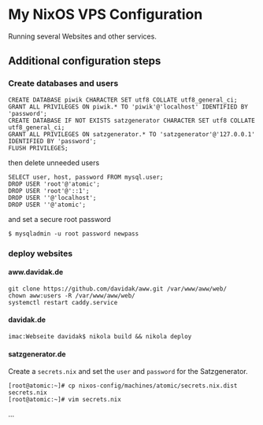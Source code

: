 My NixOS VPS Configuration
==========================

Running several Websites and other services.

## Additional configuration steps

### Create databases and users

```
CREATE DATABASE piwik CHARACTER SET utf8 COLLATE utf8_general_ci;
GRANT ALL PRIVILEGES ON piwik.* TO 'piwik'@'localhost' IDENTIFIED BY 'password';
CREATE DATABASE IF NOT EXISTS satzgenerator CHARACTER SET utf8 COLLATE utf8_general_ci;
GRANT ALL PRIVILEGES ON satzgenerator.* TO 'satzgenerator'@'127.0.0.1' IDENTIFIED BY 'password';
FLUSH PRIVILEGES;
```

then delete unneeded users

```
SELECT user, host, password FROM mysql.user;
DROP USER 'root'@'atomic';
DROP USER 'root'@'::1';
DROP USER ''@'localhost';
DROP USER ''@'atomic';
```

and set a secure root password

```
$ mysqladmin -u root password newpass
```

### deploy websites

#### aww.davidak.de
```
git clone https://github.com/davidak/aww.git /var/www/aww/web/
chown aww:users -R /var/www/aww/web/
systemctl restart caddy.service
```

#### davidak.de
```
imac:Webseite davidak$ nikola build && nikola deploy
```

#### satzgenerator.de

Create a `secrets.nix` and set the `user` and `password` for the Satzgenerator.

```
[root@atomic:~]# cp nixos-config/machines/atomic/secrets.nix.dist secrets.nix
[root@atomic:~]# vim secrets.nix
```

...
